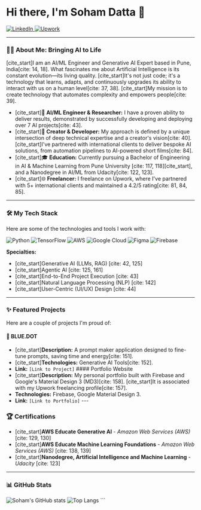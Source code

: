 # Hi there, I'm Soham Datta 👋

<a href="https://www.linkedin.com/in/dattasoham" target="_blank">
  <img alt="LinkedIn" src="https://img.shields.io/badge/LinkedIn-dattasoham-blue?style=for-the-badge&logo=linkedin">
</a>
<a href="https://www.upwork.com/freelancers/~01c7a5f2e6b6c4b2f1" target="_blank"> <img alt="Upwork" src="https://img.shields.io/badge/Upwork-Freelancer-green?style=for-the-badge&logo=upwork">
</a>

---

### 👨‍💻 About Me: Bringing AI to Life

[cite_start]I am an AI/ML Engineer and Generative AI Expert based in Pune, India[cite: 14, 18]. What fascinates me about Artificial Intelligence is its constant evolution—its living quality. [cite_start]It's not just code; it's a technology that learns, adapts, and continuously upgrades its ability to interact with us on a human level[cite: 37, 38]. [cite_start]My mission is to create technology that automates complexity and empowers people[cite: 39].

- [cite_start]🤖 **AI/ML Engineer & Researcher:** I have a proven ability to deliver results, demonstrated by successfully developing and deploying over 7 AI projects[cite: 43].
- [cite_start]🔧 **Creator & Developer:** My approach is defined by a unique intersection of deep technical expertise and a creator's vision[cite: 40]. [cite_start]I've partnered with international clients to deliver bespoke AI solutions, from automation pipelines to AI-powered short films[cite: 84].
- [cite_start]🎓 **Education:** Currently pursuing a Bachelor of Engineering in AI & Machine Learning from Pune University [cite: 117, 118][cite_start], and a Nanodegree in AI/ML from Udacity[cite: 122, 123].
- [cite_start]🌐 **Freelancer:** I freelance on Upwork, where I've partnered with 5+ international clients and maintained a 4.2/5 rating[cite: 81, 84, 85].

---

### 🛠️ My Tech Stack

Here are some of the technologies and tools I work with:

![Python](https://img.shields.io/badge/Python-3776AB?style=for-the-badge&logo=python&logoColor=white)
![TensorFlow](https://img.shields.io/badge/TensorFlow-FF6F00?style=for-the-badge&logo=tensorflow&logoColor=white)
![AWS](https://img.shields.io/badge/AWS-232F3E?style=for-the-badge&logo=amazon-aws&logoColor=white)
![Google Cloud](https://img.shields.io/badge/Google_Cloud-4285F4?style=for-the-badge&logo=google-cloud&logoColor=white)
![Figma](https://img.shields.io/badge/Figma-F24E1E?style=for-the-badge&logo=figma&logoColor=white)
![Firebase](https://img.shields.io/badge/Firebase-FFCA28?style=for-the-badge&logo=firebase&logoColor=black)

**Specialties:**
-   [cite_start]Generative AI (LLMs, RAG) [cite: 42, 125]
-   [cite_start]Agentic AI [cite: 125, 161]
-   [cite_start]End-to-End Project Execution [cite: 43]
-   [cite_start]Natural Language Processing (NLP) [cite: 142]
-   [cite_start]User-Centric (UI/UX) Design [cite: 44]

---

### ✨ Featured Projects

Here are a couple of projects I'm proud of:

#### 🔵 BLUE.DOT
- [cite_start]**Description:** A prompt maker application designed to fine-tune prompts, saving time and energy[cite: 151].
- [cite_start]**Technologies:** Generative AI Tools[cite: 152].
- **Link:** `[Link to Project]` #### Portfolio Website
- [cite_start]**Description:** My personal portfolio built with Firebase and Google's Material Design 3 (MD3)[cite: 158]. [cite_start]It is associated with my Upwork freelancing profile[cite: 157].
- **Technologies:** Firebase, Google Material Design 3.
- **Link:** `[Link to Portfolio]` ---

### 🏆 Certifications

-   [cite_start]**AWS Educate Generative AI** - *Amazon Web Services (AWS)* [cite: 129, 130]
-   [cite_start]**AWS Educate Machine Learning Foundations** - *Amazon Web Services (AWS)* [cite: 138, 139]
-   [cite_start]**Nanodegree, Artificial Intelligence and Machine Learning** - *Udacity* [cite: 123]

---

### 📊 GitHub Stats

![Soham's GitHub stats](https://github-readme-stats.vercel.app/api?username=Soham-Datta&show_icons=true&theme=radical) ![Top Langs](https://github-readme-stats.vercel.app/api/top-langs/?username=Soham-Datta&layout=compact&theme=radical) ```
